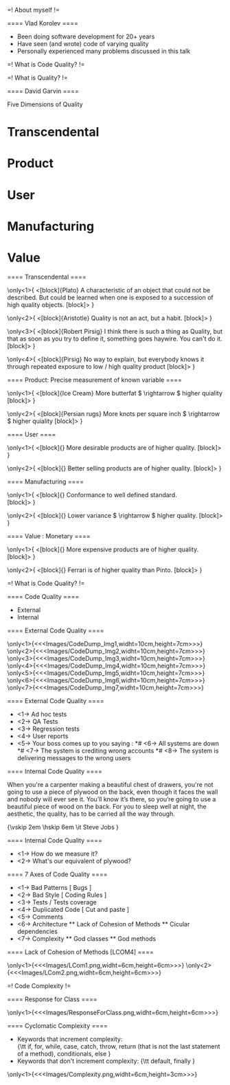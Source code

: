 =! About myself !=

==== Vlad Korolev ====

* Been doing software development for 20+ years
* Have seen (and wrote) code of varying quality
* Personally experienced many problems discussed in this talk


=! What is Code Quality? !=

=! What is Quality? !=

==== David Garvin ====

Five Dimensions of Quality

# Transcendental
# Product 
# User 
# Manufacturing
# Value

==== Transcendental ====

\only<1>{
<[block]{Plato}
A characteristic of an object that could not be described.  But could be learned when one is exposed to a succession of high quality objects.
[block]>
}

\only<2>{
<[block]{Aristotle}
Quality is not an act, but a habit.
[block]>
}

\only<3>{
<[block]{Robert Pirsig}
I think there is such a thing as Quality, but that as soon as you try to define it, something goes haywire.
You can't do it.
[block]>
}

\only<4>{
<[block]{Pirsig}
No way to explain,  but everybody knows it through repeated exposure to low / high quality product
[block]>
}



==== Product: Precise measurement of known variable  ====


\only<1>{
<[block]{Ice Cream}
  More butterfat $ \rightarrow $ higher  quiality 
[block]>
}

\only<2>{
<[block]{Persian rugs}
  More knots per square inch $ \rightarrow $ higher  quiality 
[block]>
}


==== User  ====

\only<1>{
<[block]{}
  More desirable products are of higher quality.
[block]>
}

\only<2>{
<[block]{}
  Better selling products are of higher quality.
[block]>
}



==== Manufacturing ====

\only<1>{
<[block]{}
  Conformance to well defined standard.  
[block]>
}

\only<2>{
<[block]{}
  Lower variance $ \rightarrow $ higher quality.
[block]>
}



==== Value : Monetary ====

\only<1>{
<[block]{}
  More expensive products are of higher quality.
[block]>
}

\only<2>{
<[block]{}
   Ferrari is of higher quality than Pinto.
[block]>
}


=! What is Code Quality? !=


==== Code Quality ====

* External
* Internal


==== External Code Quality ====

\only<1>{<<<Images/CodeDump_Img1,widht=10cm,height=7cm>>>}
\only<2>{<<<Images/CodeDump_Img2,widht=10cm,height=7cm>>>}
\only<3>{<<<Images/CodeDump_Img3,widht=10cm,height=7cm>>>}
\only<4>{<<<Images/CodeDump_Img4,widht=10cm,height=7cm>>>}
\only<5>{<<<Images/CodeDump_Img5,widht=10cm,height=7cm>>>}
\only<6>{<<<Images/CodeDump_Img6,widht=10cm,height=7cm>>>}
\only<7>{<<<Images/CodeDump_Img7,widht=10cm,height=7cm>>>}


==== External Code Quality ====

* <1-> Ad hoc tests
* <2-> QA Tests
* <3-> Regression tests
* <4-> User reports
* <5-> Your boss comes up to you saying : 
*# <6-> All systems are down
*# <7-> The system is crediting wrong accounts
*# <8-> The system is delivering messages to the wrong users 


==== Internal Code Quality ====

When you're a carpenter making a beautiful chest of drawers, you're not going to use a piece of plywood on the back, even though it faces the wall and nobody will ever see it. You’ll know it’s there, so you’re going to use a beautiful piece of wood on the back. For you to sleep well at night, the aesthetic, the quality, has to be carried all the way through.

{\vskip 2em \hskip 6em  \it Steve Jobs }

==== Internal Code Quality ====

* <1-> How do we measure it?
* <2-> What's our equivalent of plywood?


==== 7 Axes of Code Quality ====

* <1-> Bad Patterns [ Bugs ] 
* <2-> Bad Style [ Coding Rules ]
* <3-> Tests / Tests coverage 
* <4-> Duplicated Code [ Cut and paste ]
* <5-> Comments
* <6-> Architecture 
** Lack of Cohesion of Methods
** Cicular dependencies 
* <7-> Complexity 
**  God classes
**  God methods 


==== Lack of Cohesion of Methods [LCOM4] ====


\only<1>{<<<Images/LCom1.png,widht=6cm,height=6cm>>>}
\only<2>{<<<Images/LCom2.png,widht=6cm,height=6cm>>>}

=! Code Complexity != 

==== Response for Class ====

\only<1>{<<<Images/ResponseForClass.png,widht=6cm,height=6cm>>>}



==== Cyclomatic Complexity ====

* Keywords that increment complexity:   
{\tt if, for, while, case, catch, throw, return (that is not the last statement of a method), conditionals, else }
* Keywords that don't increment complexity:
{\tt default, finally }

\only<1>{<<<Images/Complexity.png,widht=6cm,height=3cm>>>}


